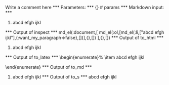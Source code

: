 Write a comment here
*** Parameters: ***
{} # params 
*** Markdown input: ***
1. abcd
efgh
ijkl

*** Output of inspect ***
md_el(:document,[
	md_el(:ol,[md_el(:li,["abcd efgh ijkl"],{:want_my_paragraph=>false},[])],{},[])
],{},[])
*** Output of to_html ***
<ol>
<li>abcd efgh ijkl</li>
</ol>
*** Output of to_latex ***
\begin{enumerate}%
\item abcd efgh ijkl

\end{enumerate}
*** Output of to_md ***
1. abcd efgh ijkl
*** Output of to_s ***
abcd efgh ijkl
